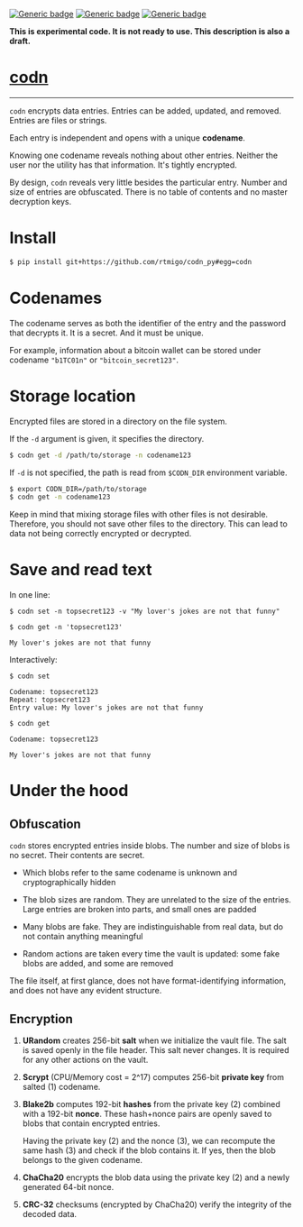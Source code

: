 [![Generic badge](https://img.shields.io/badge/Status-Experimental-red.svg)](#)
[![Generic badge](https://img.shields.io/badge/Python-3.7+-blue.svg)](#)
[![Generic badge](https://img.shields.io/badge/OS-Linux%20|%20macOS%20|%20Windows-blue.svg)](#)

**This is experimental code. It is not ready to use. This description is also a
draft.**

# [codn](https://github.com/rtmigo/codn_py)

---

`codn` encrypts data entries. Entries can be added, updated, and removed. Entries
are files or strings.

Each entry is independent and opens with a unique **codename**.

Knowing one codename reveals nothing about other entries. Neither the user nor
the utility has that information. It's tightly encrypted.

By design, `codn` reveals very little besides the particular entry.
Number and size of entries are obfuscated.
There is no table of contents and no master decryption keys. 

# Install

``` bash
$ pip install git+https://github.com/rtmigo/codn_py#egg=codn
```

# Codenames

The codename serves as both the identifier of the entry and the password that
decrypts it. It is a secret. And it must be unique.

For example, information about a bitcoin wallet can be stored under codename
`"b1TC01n"` or `"bitcoin_secret123"`.

# Storage location

Encrypted files are stored in a directory on the file system.

If the `-d` argument is given, it specifies the directory.

``` bash
$ codn get -d /path/to/storage -n codename123  
```

If `-d` is not specified, the path is read from `$CODN_DIR` environment
variable.

``` bash
$ export CODN_DIR=/path/to/storage
$ codn get -n codename123  
```

Keep in mind that mixing storage files with other files is not desirable.
Therefore, you should not save other files to the directory. This can lead to
data not being correctly encrypted or decrypted.

# Save and read text

In one line:

``` 
$ codn set -n topsecret123 -v "My lover's jokes are not that funny"
```

``` 
$ codn get -n 'topsecret123'

My lover's jokes are not that funny
```

Interactively:

``` 
$ codn set

Codename: topsecret123
Repeat: topsecret123 
Entry value: My lover's jokes are not that funny
```

``` 
$ codn get

Codename: topsecret123
 
My lover's jokes are not that funny
```

# Under the hood

## Obfuscation

`codn` stores encrypted entries inside blobs. The number and size of blobs is no
secret. Their contents are secret.

- Which blobs refer to the same codename is unknown and cryptographically hidden

- The blob sizes are random. They are unrelated to the size of the entries.
  Large entries are broken into parts, and small ones are padded

- Many blobs are fake. They are indistinguishable from real data, but do not
  contain anything meaningful

- Random actions are taken every time the vault is updated: some fake blobs are
  added, and some are removed

The file itself, at first glance, does not have format-identifying information,
and does not have any evident structure.

## Encryption

1) **URandom** creates 256-bit **salt** when we initialize the vault file. The
   salt is saved openly in the file header. This salt never changes. It is
   required for any other actions on the vault.

2) **Scrypt** (CPU/Memory cost = 2^17) computes 256-bit **private key** from
   salted (1) codename.

3) **Blake2b** computes 192-bit **hashes** from the private key (2) combined
   with a 192-bit **nonce**. These hash+nonce pairs are openly saved to blobs
   that contain encrypted entries.

   Having the private key (2) and the nonce (3), we can recompute the same
   hash (3) and check if the blob contains it. If yes, then the blob belongs to
   the given codename.

4) **ChaCha20** encrypts the blob data using the private key (2) and a newly
   generated 64-bit nonce.

5) **CRC-32** checksums (encrypted by ChaCha20) verify the integrity of the
   decoded data.